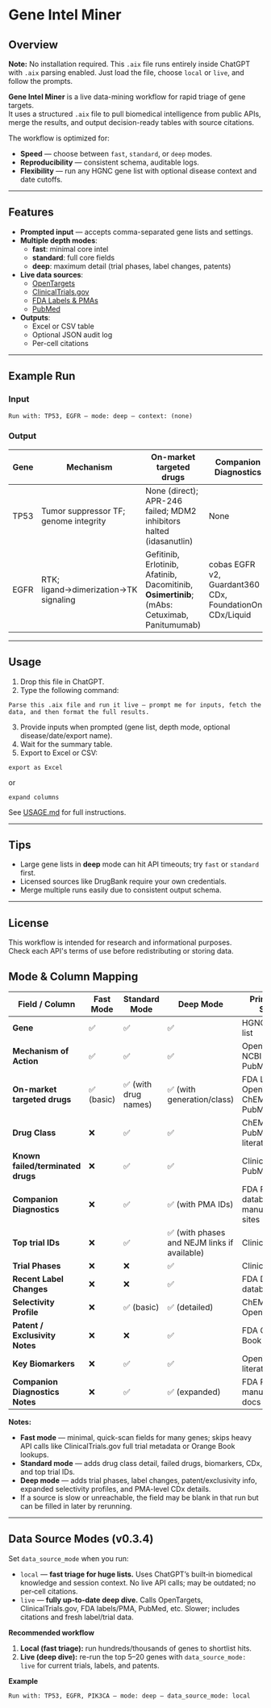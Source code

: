 # Gene Intel Miner

## Overview
**Note:** No installation required. This `.aix` file runs entirely inside ChatGPT with `.aix` parsing enabled. Just load the file, choose `local` or `live`, and follow the prompts.

**Gene Intel Miner** is a live data-mining workflow for rapid triage of gene targets.  
It uses a structured `.aix` file to pull biomedical intelligence from public APIs, merge the results, and output decision-ready tables with source citations.

The workflow is optimized for:
- **Speed** — choose between `fast`, `standard`, or `deep` modes.
- **Reproducibility** — consistent schema, auditable logs.
- **Flexibility** — run any HGNC gene list with optional disease context and date cutoffs.

---

## Features
- **Prompted input** — accepts comma-separated gene lists and settings.
- **Multiple depth modes**:
  - **fast**: minimal core intel
  - **standard**: full core fields
  - **deep**: maximum detail (trial phases, label changes, patents)
- **Live data sources**:
  - [OpenTargets](https://www.opentargets.org/)
  - [ClinicalTrials.gov](https://clinicaltrials.gov/)
  - [FDA Labels & PMAs](https://www.fda.gov/)
  - [PubMed](https://pubmed.ncbi.nlm.nih.gov/)
- **Outputs**:
  - Excel or CSV table
  - Optional JSON audit log
  - Per-cell citations

---

## Example Run

### Input
```
Run with: TP53, EGFR — mode: deep — context: (none)
```

### Output
| Gene | Mechanism | On-market targeted drugs | Companion Diagnostics | Landmark trials (NCT) | Recent label changes |
|---|---|---|---|---|---|
| TP53 | Tumor suppressor TF; genome integrity | None (direct); APR-246 failed; MDM2 inhibitors halted (idasanutlin) | None | — | — |
| EGFR | RTK; ligand→dimerization→TK signaling | Gefitinib, Erlotinib, Afatinib, Dacomitinib, **Osimertinib**; (mAbs: Cetuximab, Panitumumab) | cobas EGFR v2, Guardant360 CDx, FoundationOne CDx/Liquid | ADAURA, LAURA | 2024 Tagrisso updates |

---

## Usage
1. Drop this file in ChatGPT.
2. Type the following command:
```
Parse this .aix file and run it live — prompt me for inputs, fetch the data, and then format the full results.
```
3. Provide inputs when prompted (gene list, depth mode, optional disease/date/export name).
4. Wait for the summary table.
5. Export to Excel or CSV:
```
export as Excel
```
or
```
expand columns
```

See [USAGE.md](USAGE.md) for full instructions.

---

## Tips
- Large gene lists in **deep** mode can hit API timeouts; try `fast` or `standard` first.
- Licensed sources like DrugBank require your own credentials.
- Merge multiple runs easily due to consistent output schema.

---

## License
This workflow is intended for research and informational purposes.  
Check each API's terms of use before redistributing or storing data.


## Mode & Column Mapping

| Field / Column | Fast Mode | Standard Mode | Deep Mode | Primary Data Sources |
|---|---|---|---|---|
| **Gene** | ✅ | ✅ | ✅ | HGNC, internal list |
| **Mechanism of Action** | ✅ | ✅ | ✅ | OpenTargets, NCBI Gene, PubMed |
| **On-market targeted drugs** | ✅ (basic) | ✅ (with drug names) | ✅ (with generation/class) | FDA Labels, OpenTargets, ChEMBL, PubMed |
| **Drug Class** | ❌ | ✅ | ✅ | ChEMBL, PubMed, literature |
| **Known failed/terminated drugs** | ❌ | ✅ | ✅ | ClinicalTrials.gov, PubMed |
| **Companion Diagnostics** | ❌ | ✅ | ✅ (with PMA IDs) | FDA PMA database, manufacturer sites |
| **Top trial IDs** | ❌ | ✅ | ✅ (with phases and NEJM links if available) | ClinicalTrials.gov |
| **Trial Phases** | ❌ | ❌ | ✅ | ClinicalTrials.gov |
| **Recent Label Changes** | ❌ | ❌ | ✅ | FDA Drug Label database |
| **Selectivity Profile** | ❌ | ✅ (basic) | ✅ (detailed) | ChEMBL, OpenTargets |
| **Patent / Exclusivity Notes** | ❌ | ❌ | ✅ | FDA Orange Book |
| **Key Biomarkers** | ❌ | ✅ | ✅ | OpenTargets, literature |
| **Companion Diagnostics Notes** | ❌ | ✅ | ✅ (expanded) | FDA PMA, manufacturer docs |

**Notes:**
- **Fast mode** — minimal, quick-scan fields for many genes; skips heavy API calls like ClinicalTrials.gov full trial metadata or Orange Book lookups.
- **Standard mode** — adds drug class detail, failed drugs, biomarkers, CDx, and top trial IDs.
- **Deep mode** — adds trial phases, label changes, patent/exclusivity info, expanded selectivity profiles, and PMA-level CDx details.
- If a source is slow or unreachable, the field may be blank in that run but can be filled in later by rerunning.


---

## Data Source Modes (v0.3.4)
Set `data_source_mode` when you run:

- `local` — **fast triage for huge lists.** Uses ChatGPT’s built‑in biomedical knowledge and session context. No live API calls; may be outdated; no per‑cell citations.
- `live` — **fully up‑to‑date deep dive.** Calls OpenTargets, ClinicalTrials.gov, FDA labels/PMA, PubMed, etc. Slower; includes citations and fresh label/trial data.

**Recommended workflow**
1. **Local (fast triage):** run hundreds/thousands of genes to shortlist hits.
2. **Live (deep dive):** re-run the top 5–20 genes with `data_source_mode: live` for current trials, labels, and patents.

**Example**
```text
Run with: TP53, EGFR, PIK3CA — mode: deep — data_source_mode: local
```

